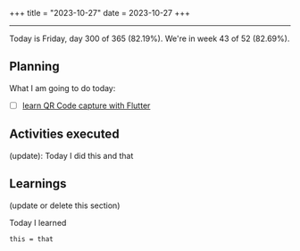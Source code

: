 +++
title = "2023-10-27"
date = 2023-10-27
+++

---

Today is Friday, day 300 of 365 (82.19%). We're in week 43 of 52 (82.69%). 

## Planning

What I am going to do today: 

- [ ] [learn QR Code capture with Flutter](https://github.com/orgs/OmnicodeSolutions/projects/3/views/1?pane=issue&itemId=41028440)

## Activities executed

(update): Today I did this and that

## Learnings

(update or delete this section)

Today I learned
```
this = that
```
